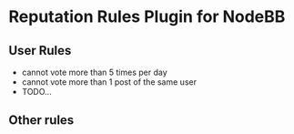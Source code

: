 # Reputation Rules Plugin for NodeBB

## User Rules
 - cannot vote more than 5 times per day
 - cannot vote more than 1 post of the same user
 - TODO...

## Other rules
